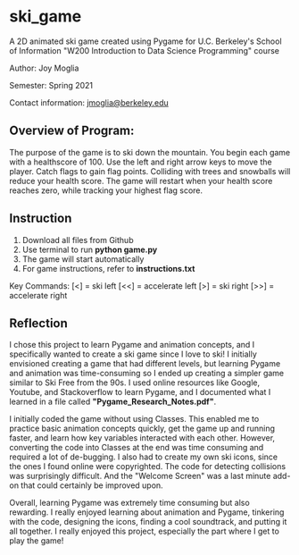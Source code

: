 # ski_game
A 2D animated ski game created using Pygame for U.C. Berkeley's School of Information "W200 Introduction to Data Science Programming" course

Author: Joy Moglia

Semester: Spring 2021

Contact information: jmoglia@berkeley.edu


## Overview of Program:

The purpose of the game is to ski down the mountain. You begin each game with a healthscore of 100. Use the left and right arrow keys to move the player. Catch flags to gain flag points. Colliding with trees and snowballs will reduce your health score. The game will restart when your health score reaches zero, while tracking your highest flag score. 

## Instruction

1. Download all files from Github
2. Use terminal to run **python game.py**
3. The game will start automatically
4. For game instructions, refer to **instructions.txt** 

Key Commands:
    [<] = ski left
    [<<] = accelerate left
    [>] = ski right
    [>>] = accelerate right

## Reflection

I chose this project to learn Pygame and animation concepts, and I specifically wanted to create a ski game since I love to ski! I initially envisioned creating a game that had different levels, but learning Pygame and animation was time-consuming so I ended up creating a simpler game similar to Ski Free from the 90s. I used online resources like Google, Youtube, and Stackoverflow to learn Pygame, and I documented what I learned in a file called **"Pygame_Research_Notes.pdf"**.  

I initially coded the game without using Classes. This enabled me to practice basic animation concepts quickly, get the game up and running faster, and learn how key variables interacted with each other. However, converting the code into Classes at the end was time consuming and required a lot of de-bugging. I also had to create my own ski icons, since the ones I found online were copyrighted. The code for detecting collisions was surprisingly difficult. And the "Welcome Screen" was a last minute add-on that could certainly be improved upon.

Overall, learning Pygame was extremely time consuming but also rewarding. I really enjoyed learning about animation and Pygame, tinkering with the code, designing the icons, finding a cool soundtrack, and putting it all together. I really enjoyed this project, especially the part where I get to play the game!

